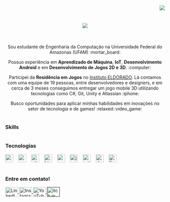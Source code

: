 <img align="right" src="https://visitor-badge.laobi.icu/badge?page_id=vinichagas.vinichagas">

<br>
<h1 align="center">
  <a href="https://git.io/typing-svg">
    <img src="https://readme-typing-svg.herokuapp.com/?lines=Hello,+There!+👋;This+is+my+GitHub+:);Nice+to+meet+you!&center=true&size=30">
  </a>
</h1>
<br>

<p align="center"> Sou estudante de Engenharia da Computação na Universidade Federal do Amazonas (UFAM) :mortar_board:
<p align="center"> Possuo experiência em <strong>Aprendizado de Máquina</strong>, <strong>IoT</strong>, <strong>Desenvolvimento Android</strong> e em <strong>Desenvolvimento de Jogos 2D e 3D</strong>. :computer:
<p align="center"> Participei da <strong>Residência em Jogos</strong> no <a href="https://www.eldorado.org.br/unidade/manaus-am/"> Instituto ELDORADO</a>. Lá contamos com uma equipe de 19 pessoas, entre desenvolvedores e designers, e em cerca de 3 meses conseguimos entregar um jogo mobile 3D utilizando tecnologias como C#, Git, Unity e Atlassian :iphone:
<p align="center"> Busco oportunidades para aplicar minhas habilidades em inovações no setor de tecnologia e de games! :relaxed::video_game:

#

<h3 align="left">Skills</h3>



#


<h3 align="left">Tecnologias</h3>

<div align="left">
  <img src="https://cdn.jsdelivr.net/gh/devicons/devicon/icons/c/c-original.svg" height="25" alt="c logo"  />
  <img width="8" />
  <img src="https://cdn.jsdelivr.net/gh/devicons/devicon/icons/csharp/csharp-original.svg" height="25" alt="csharp logo"  />
  <img width="8" />
  <img src="https://cdn.jsdelivr.net/gh/devicons/devicon/icons/git/git-original.svg" height="25" alt="git logo"  />
  <img width="8" />
  <img src="https://cdn.jsdelivr.net/gh/devicons/devicon/icons/html5/html5-original.svg" height="25" alt="html5 logo"  />
  <img width="8" />
  <img src="https://cdn.jsdelivr.net/gh/devicons/devicon/icons/css3/css3-original.svg" height="25" alt="css3 logo"  />
  <img width="8" />
  <img src="https://cdn.jsdelivr.net/gh/devicons/devicon/icons/javascript/javascript-plain.svg" height="25" alt="javascript logo"  />
  <img width="8" />
  <img src="https://cdn.jsdelivr.net/gh/devicons/devicon/icons/python/python-original.svg" height="25" alt="python logo"  />
  <img width="8" />
  <img src="https://cdn.jsdelivr.net/gh/devicons/devicon/icons/docker/docker-original.svg" height="25" alt="docker logo"  />
  <img width="8" />
  <img src="https://cdn.jsdelivr.net/gh/devicons/devicon/icons/figma/figma-original.svg" height="25" alt="figma logo"  />
  <img width="8" />
  
</div>

#

<h3 align="left">Entre em contato!</h3>
  
  <a href="www.linkedin.com/in/vinifchagas" target="blank">
    <img align="center" src="https://cdn.jsdelivr.net/gh/devicons/devicon/icons/linkedin/linkedin-original.svg" alt="LinkedIn" height="30" width="40" />
  </a>
  <a href="https://www.instagram.com/vini_fchagas" target="blank">
    <img align="center" src="![instagram-icon](https://github.com/user-attachments/assets/edf56e99-ef1f-4076-9ee8-8ccb58a885d2)" alt="Instagram" height="30" width="40" />
  </a>
  <a href="https://www.youtube.com/channel/UCDJhFOuX18XoywoZaCl5reg" target="blank">
    <img align="center" src="![youtube-icon](https://github.com/user-attachments/assets/c0711e25-b376-4ea5-91c5-962d2e6fbaf7)" alt="YouTube" height="30" width="40" />
  </a>
  <a href="" target="blank">
    <img align="center" src="![itchio-icon](https://github.com/user-attachments/assets/0e58fecc-13ac-4c05-bd42-76fd9e889712)" alt="itch.io" height="30" width="40" />
  </a>





<!--

<div align="center">
  <a href="https://git.io/typing-svg">
    <img src="https://readme-typing-svg.demolab.com?font=Fira+Code&weight=500&size=22&pause=1000&color=FF00F6&center=true&vCenter=true&random=false&width=524&lines=%E2%8A%B9+Welcome+to+my+profile!+%CB%99%E1%B5%95%CB%99+%E2%8A%B9+" alt="Typing SVG">
  </a>
</div>
-->

<!--
<img align="right" alt="" height="190px" src="./src/study.gif">

<h3 align="left">Connect with me!</h3>

[![E-mail](https://img.shields.io/badge/-Email-000?style=for-the-badge&logo=microsoft-outlook&logoColor=FF00F6&color:FFF)](mailto:bianka.vm03@gmail.com)
[![LinkedIn](https://img.shields.io/badge/-LinkedIn-000?style=for-the-badge&logo=linkedin&logoColor=FF00F6&color:FFF)](https://www.linkedin.com/in/biankavmaciel/)
[![Instagram](https://img.shields.io/badge/-Instagram-000?style=for-the-badge&logo=instagram&logoColor=FF00F6&color:FFF)](https://www.instagram.com/bianka_vm/)


<h3 align="left">My Technologies </h3>

<div align="left">
  <img src="https://cdn.jsdelivr.net/gh/devicons/devicon/icons/c/c-original.svg" height="25" alt="html5 logo"  />
  <img width="8" />
  <img src="https://cdn.jsdelivr.net/gh/devicons/devicon/icons/csharp/csharp-original.svg" height="25" alt="html5 logo"  />
  <img width="8" />
  <img src="https://cdn.jsdelivr.net/gh/devicons/devicon/icons/html5/html5-original.svg" height="25" alt="html5 logo"  />
  <img width="8" />
  <img src="https://cdn.jsdelivr.net/gh/devicons/devicon/icons/css3/css3-original.svg" height="25" alt="css3 logo"  />
  <img width="8" />
  <img src="https://cdn.jsdelivr.net/gh/devicons/devicon/icons/javascript/javascript-plain.svg" height="25" alt="javascript logo"  />
  <img width="8" />
  <img src="https://cdn.jsdelivr.net/gh/devicons/devicon/icons/docker/docker-original.svg" height="25" alt="docker logo"  />
</div>

#

<div style="text-align: center;" align="center">
  <h3>* GitHub Stats *</h3>
  <br>
  <img src="https://github-readme-stats-git-masterrstaa-rickstaa.vercel.app/api?username=biankavm&hide_title=true&show_icons=true&include_all_commits=false&count_private=true&line_height=25&hide=issues&bg_color=000&title_color=FF00F6&text_color=FFF&border_radius=3&border_color=36123c&icon_color=FF00F6&theme=jolly" alt="GitHub stats">

  <a href="https://github.com/biankavm/github-readme-stats">
    <img src="https://github-readme-stats-git-masterrstaa-rickstaa.vercel.app/api/top-langs/?username=biankavm&line_height=10&card_width=290&layout=compact&hide_title=false&count_private=true&langs_count=4&show_icons=true&title_color=FF00F6&hide=html,scss,less&bg_color=000&text_color=8B8B8B&border_radius=3&border_color=561760&count_private=true" alt="Most Used Languages">
  </a>
</div>



#

<picture align="center">
  <source media="(prefers-color-scheme: dark)" srcset="https://raw.githubusercontent.com/vinichagas/vinichagas/output/github-contribution-grid-snake-dark.svg">
  <source media="(prefers-color-scheme: light)" srcset="https://raw.githubusercontent.com/vinichagas/vinichagas/output/github-contribution-grid-snake-dark.svg">
  <img align="center" alt="github contribution grid snake animation" src="https://raw.githubusercontent.com/vinichagas/vinichagas/output/github-contribution-grid-snake.svg">
</picture>

-->
